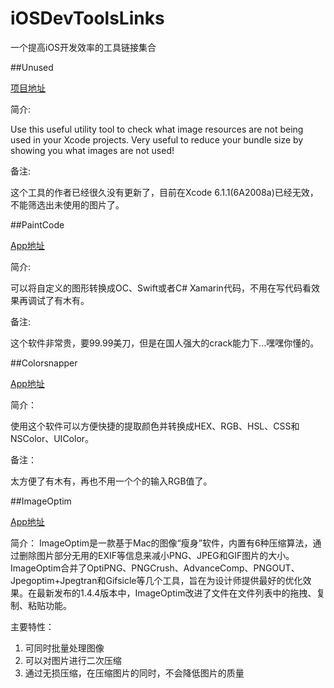 # iOSDevToolsLinks
一个提高iOS开发效率的工具链接集合

##Unused

[项目地址](https://github.com/jeffhodnett/Unused)

简介:

Use this useful utility tool to check what image resources are not being used in your Xcode projects.
	Very useful to reduce your bundle size by showing you what images are not used!

备注:

这个工具的作者已经很久没有更新了，目前在Xcode 6.1.1(6A2008a)已经无效，不能筛选出未使用的图片了。

##PaintCode

[App地址](http://www.paintcodeapp.com/)

简介:

可以将自定义的图形转换成OC、Swift或者C# Xamarin代码，不用在写代码看效果再调试了有木有。

备注:

这个软件非常贵，要99.99美刀，但是在国人强大的crack能力下...嘿嘿你懂的。

##Colorsnapper

[App地址](http://www.colorsnapper.com/)

简介：

使用这个软件可以方便快捷的提取颜色并转换成HEX、RGB、HSL、CSS和NSColor、UIColor。

备注：

太方便了有木有，再也不用一个个的输入RGB值了。

##ImageOptim

[App地址](https://imageoptim.com/)

简介：
ImageOptim是一款基于Mac的图像“瘦身”软件，内置有6种压缩算法，通过删除图片部分无用的EXIF等信息来减小PNG、JPEG和GIF图片的大小。ImageOptim合并了OptiPNG、PNGCrush、AdvanceComp、PNGOUT、Jpegoptim+Jpegtran和Gifsicle等几个工具，旨在为设计师提供最好的优化效果。在最新发布的1.4.4版本中，ImageOptim改进了文件在文件列表中的拖拽、复制、粘贴功能。

主要特性：

1. 可同时批量处理图像
2. 可以对图片进行二次压缩
3. 通过无损压缩，在压缩图片的同时，不会降低图片的质量
